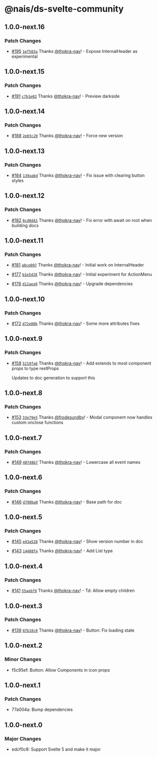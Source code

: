# @nais/ds-svelte-community

## 1.0.0-next.16

### Patch Changes

- [#195](https://github.com/nais/ds-svelte-community/pull/195) [`1ef503a`](https://github.com/nais/ds-svelte-community/commit/1ef503a2dac91bcd579153584354bcd9d5aa9427) Thanks [@thokra-nav](https://github.com/thokra-nav)! - Expose InternalHeader as experimental

## 1.0.0-next.15

### Patch Changes

- [#191](https://github.com/nais/ds-svelte-community/pull/191) [`c7b1e02`](https://github.com/nais/ds-svelte-community/commit/c7b1e0223d852d6c492c2de0469215081ce8bb28) Thanks [@thokra-nav](https://github.com/thokra-nav)! - Preview darkside

## 1.0.0-next.14

### Patch Changes

- [#188](https://github.com/nais/ds-svelte-community/pull/188) [`2e03c20`](https://github.com/nais/ds-svelte-community/commit/2e03c20ae942bdb77cdaf2a62ce6e441b56209f2) Thanks [@thokra-nav](https://github.com/thokra-nav)! - Force new version

## 1.0.0-next.13

### Patch Changes

- [#184](https://github.com/nais/ds-svelte-community/pull/184) [`139aabd`](https://github.com/nais/ds-svelte-community/commit/139aabd90103d65dffe4068e5483d8772a417531) Thanks [@thokra-nav](https://github.com/thokra-nav)! - Fix issue with clearing button styles

## 1.0.0-next.12

### Patch Changes

- [#182](https://github.com/nais/ds-svelte-community/pull/182) [`8cd0d41`](https://github.com/nais/ds-svelte-community/commit/8cd0d417bc2c1eb75e3e178d5ce1851813fe5ccc) Thanks [@thokra-nav](https://github.com/thokra-nav)! - Fix error with await on root when building docs

## 1.0.0-next.11

### Patch Changes

- [#181](https://github.com/nais/ds-svelte-community/pull/181) [`a0ce097`](https://github.com/nais/ds-svelte-community/commit/a0ce0976bd13df599a1631a67ea2ff9e9bb06e7f) Thanks [@thokra-nav](https://github.com/thokra-nav)! - Initial work on InternalHeader

- [#177](https://github.com/nais/ds-svelte-community/pull/177) [`b1e5d28`](https://github.com/nais/ds-svelte-community/commit/b1e5d289c84cdac8e97c35e105013c0c490848cd) Thanks [@thokra-nav](https://github.com/thokra-nav)! - Initial experiment for ActionMenu

- [#178](https://github.com/nais/ds-svelte-community/pull/178) [`d12aea9`](https://github.com/nais/ds-svelte-community/commit/d12aea9d15713fa03de0dbd6af9cb3ffab7195aa) Thanks [@thokra-nav](https://github.com/thokra-nav)! - Upgrade dependencies

## 1.0.0-next.10

### Patch Changes

- [#172](https://github.com/nais/ds-svelte-community/pull/172) [`d72e08b`](https://github.com/nais/ds-svelte-community/commit/d72e08b1acf6120f3f02058520059950aff7ed9c) Thanks [@thokra-nav](https://github.com/thokra-nav)! - Some more attributes fixes

## 1.0.0-next.9

### Patch Changes

- [#158](https://github.com/nais/ds-svelte-community/pull/158) [`5219fa6`](https://github.com/nais/ds-svelte-community/commit/5219fa689d2758930f41eefc62e599006dd2d331) Thanks [@thokra-nav](https://github.com/thokra-nav)! - Add extends to most component props to type restProps

  Updates to doc generation to support this

## 1.0.0-next.8

### Patch Changes

- [#153](https://github.com/nais/ds-svelte-community/pull/153) [`33e79e5`](https://github.com/nais/ds-svelte-community/commit/33e79e5ab7a2f3f11e1356af296f4965f1eafedf) Thanks [@frodesundby](https://github.com/frodesundby)! - Modal component now handles custom onclose functions

## 1.0.0-next.7

### Patch Changes

- [#149](https://github.com/nais/ds-svelte-community/pull/149) [`40748b7`](https://github.com/nais/ds-svelte-community/commit/40748b7a5ceb420d544f05fb9a83d59c9e3e6bce) Thanks [@thokra-nav](https://github.com/thokra-nav)! - Lowercase all event names

## 1.0.0-next.6

### Patch Changes

- [#146](https://github.com/nais/ds-svelte-community/pull/146) [`d790ba0`](https://github.com/nais/ds-svelte-community/commit/d790ba09c53c8371330f0b9e465e21c1e7dc9e35) Thanks [@thokra-nav](https://github.com/thokra-nav)! - Base path for doc

## 1.0.0-next.5

### Patch Changes

- [#145](https://github.com/nais/ds-svelte-community/pull/145) [`e43a528`](https://github.com/nais/ds-svelte-community/commit/e43a528f458a63c32c6cc9e6ea427862842aedeb) Thanks [@thokra-nav](https://github.com/thokra-nav)! - Show version number in doc

- [#143](https://github.com/nais/ds-svelte-community/pull/143) [`14488fe`](https://github.com/nais/ds-svelte-community/commit/14488fe6b816d2a1604cb82df06103d7a54957c8) Thanks [@thokra-nav](https://github.com/thokra-nav)! - Add List type

## 1.0.0-next.4

### Patch Changes

- [#141](https://github.com/nais/ds-svelte-community/pull/141) [`55aebf0`](https://github.com/nais/ds-svelte-community/commit/55aebf03ee9c5cd6969e2ab9a55fa7fd090b7195) Thanks [@thokra-nav](https://github.com/thokra-nav)! - Td: Allow empty children

## 1.0.0-next.3

### Patch Changes

- [#139](https://github.com/nais/ds-svelte-community/pull/139) [`87b18c0`](https://github.com/nais/ds-svelte-community/commit/87b18c02267255190afa1b85e5d768c4386f115e) Thanks [@thokra-nav](https://github.com/thokra-nav)! - Button: Fix loading state

## 1.0.0-next.2

### Minor Changes

- f5c95ef: Button: Allow Components in icon props

## 1.0.0-next.1

### Patch Changes

- 77a004a: Bump dependencies

## 1.0.0-next.0

### Major Changes

- edcf0c8: Support Svelte 5 and make it major
